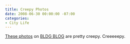 ```yaml
---
title: Creepy Photos
date: 2008-06-30 00:00:00 -07:00
categories:
- City Life
---
```


<p><a href="http://bldgblog.blogspot.com/2008/06/pandemonium.html">These photos</a> on <a href="http://bldgblog.blogspot.com">BLDG BLOG</a> are pretty creepy. Creeeeepy.</p>
